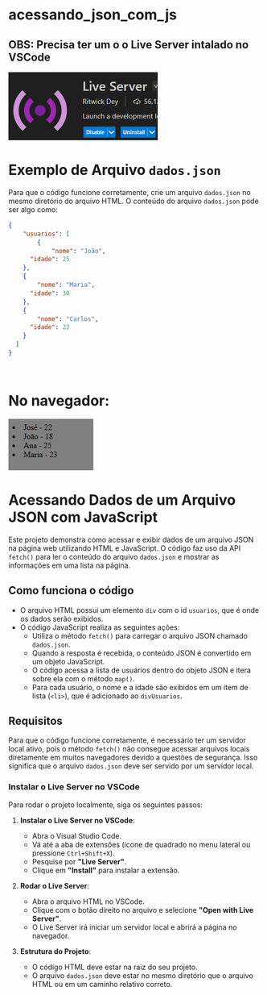 # acessando_json_com_js
  
## OBS: Precisa ter um o o Live Server intalado no VSCode 

![LiveServer](liveServer.png)

# Exemplo de Arquivo `dados.json`

Para que o código funcione corretamente, crie um arquivo `dados.json` no mesmo diretório do arquivo HTML. O conteúdo do arquivo `dados.json` pode ser algo como:

```json
{
    "usuarios": [
        {
            "nome": "João",
      "idade": 25
    },
    {
        "nome": "Maria",
      "idade": 30
    },
    {
        "nome": "Carlos",
      "idade": 22
    }
  ]
}

```
<br />

# No navegador: 
![teste](test.png)

# Acessando Dados de um Arquivo JSON com JavaScript

Este projeto demonstra como acessar e exibir dados de um arquivo JSON na página web utilizando HTML e JavaScript. O código faz uso da API `fetch()` para ler o conteúdo do arquivo `dados.json` e mostrar as informações em uma lista na página.

## Como funciona o código

- O arquivo HTML possui um elemento `div` com o id `usuarios`, que é onde os dados serão exibidos.
- O código JavaScript realiza as seguintes ações:
  - Utiliza o método `fetch()` para carregar o arquivo JSON chamado `dados.json`.
  - Quando a resposta é recebida, o conteúdo JSON é convertido em um objeto JavaScript.
  - O código acessa a lista de usuários dentro do objeto JSON e itera sobre ela com o método `map()`.
  - Para cada usuário, o nome e a idade são exibidos em um item de lista (`<li>`), que é adicionado ao `divUsuarios`.

## Requisitos

Para que o código funcione corretamente, é necessário ter um servidor local ativo, pois o método `fetch()` não consegue acessar arquivos locais diretamente em muitos navegadores devido a questões de segurança. Isso significa que o arquivo `dados.json` deve ser servido por um servidor local.

### Instalar o Live Server no VSCode

Para rodar o projeto localmente, siga os seguintes passos:

1. **Instalar o Live Server no VSCode**:
   - Abra o Visual Studio Code.
   - Vá até a aba de extensões (ícone de quadrado no menu lateral ou pressione `Ctrl+Shift+X`).
   - Pesquise por **"Live Server"**.
   - Clique em **"Install"** para instalar a extensão.

2. **Rodar o Live Server**:
   - Abra o arquivo HTML no VSCode.
   - Clique com o botão direito no arquivo e selecione **"Open with Live Server"**.
   - O Live Server irá iniciar um servidor local e abrirá a página no navegador.

3. **Estrutura do Projeto**:
   - O código HTML deve estar na raiz do seu projeto.
   - O arquivo `dados.json` deve estar no mesmo diretório que o arquivo HTML ou em um caminho relativo correto.
